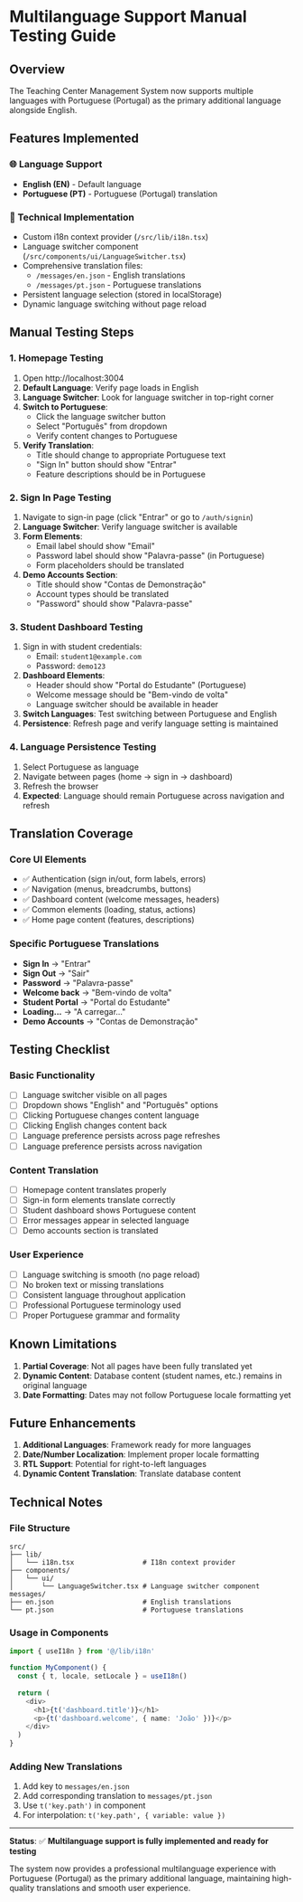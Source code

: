 # Multilanguage Support Manual Testing Guide

## Overview
The Teaching Center Management System now supports multiple languages with Portuguese (Portugal) as the primary additional language alongside English.

## Features Implemented

### 🌐 Language Support
- **English (EN)** - Default language
- **Portuguese (PT)** - Portuguese (Portugal) translation

### 🔧 Technical Implementation
- Custom i18n context provider (`/src/lib/i18n.tsx`)
- Language switcher component (`/src/components/ui/LanguageSwitcher.tsx`)
- Comprehensive translation files:
  - `/messages/en.json` - English translations
  - `/messages/pt.json` - Portuguese translations
- Persistent language selection (stored in localStorage)
- Dynamic language switching without page reload

## Manual Testing Steps

### 1. Homepage Testing
1. Open http://localhost:3004
2. **Default Language**: Verify page loads in English
3. **Language Switcher**: Look for language switcher in top-right corner
4. **Switch to Portuguese**: 
   - Click the language switcher button
   - Select "Português" from dropdown
   - Verify content changes to Portuguese
5. **Verify Translation**:
   - Title should change to appropriate Portuguese text
   - "Sign In" button should show "Entrar"
   - Feature descriptions should be in Portuguese

### 2. Sign In Page Testing
1. Navigate to sign-in page (click "Entrar" or go to `/auth/signin`)
2. **Language Switcher**: Verify language switcher is available
3. **Form Elements**:
   - Email label should show "Email" 
   - Password label should show "Palavra-passe" (in Portuguese)
   - Form placeholders should be translated
4. **Demo Accounts Section**:
   - Title should show "Contas de Demonstração"
   - Account types should be translated
   - "Password" should show "Palavra-passe"

### 3. Student Dashboard Testing
1. Sign in with student credentials:
   - Email: `student1@example.com`
   - Password: `demo123`
2. **Dashboard Elements**:
   - Header should show "Portal do Estudante" (Portuguese)
   - Welcome message should be "Bem-vindo de volta"
   - Language switcher should be available in header
3. **Switch Languages**: Test switching between Portuguese and English
4. **Persistence**: Refresh page and verify language setting is maintained

### 4. Language Persistence Testing
1. Select Portuguese as language
2. Navigate between pages (home → sign in → dashboard)
3. Refresh the browser
4. **Expected**: Language should remain Portuguese across navigation and refresh

## Translation Coverage

### Core UI Elements
- ✅ Authentication (sign in/out, form labels, errors)
- ✅ Navigation (menus, breadcrumbs, buttons)
- ✅ Dashboard content (welcome messages, headers)
- ✅ Common elements (loading, status, actions)
- ✅ Home page content (features, descriptions)

### Specific Portuguese Translations
- **Sign In** → "Entrar"
- **Sign Out** → "Sair"
- **Password** → "Palavra-passe"
- **Welcome back** → "Bem-vindo de volta"
- **Student Portal** → "Portal do Estudante"
- **Loading...** → "A carregar..."
- **Demo Accounts** → "Contas de Demonstração"

## Testing Checklist

### Basic Functionality
- [ ] Language switcher visible on all pages
- [ ] Dropdown shows "English" and "Português" options
- [ ] Clicking Portuguese changes content language
- [ ] Clicking English changes content back
- [ ] Language preference persists across page refreshes
- [ ] Language preference persists across navigation

### Content Translation
- [ ] Homepage content translates properly
- [ ] Sign-in form elements translate correctly
- [ ] Student dashboard shows Portuguese content
- [ ] Error messages appear in selected language
- [ ] Demo accounts section is translated

### User Experience
- [ ] Language switching is smooth (no page reload)
- [ ] No broken text or missing translations
- [ ] Consistent language throughout application
- [ ] Professional Portuguese terminology used
- [ ] Proper Portuguese grammar and formality

## Known Limitations

1. **Partial Coverage**: Not all pages have been fully translated yet
2. **Dynamic Content**: Database content (student names, etc.) remains in original language
3. **Date Formatting**: Dates may not follow Portuguese locale formatting yet

## Future Enhancements

1. **Additional Languages**: Framework ready for more languages
2. **Date/Number Localization**: Implement proper locale formatting
3. **RTL Support**: Potential for right-to-left languages
4. **Dynamic Content Translation**: Translate database content

## Technical Notes

### File Structure
```
src/
├── lib/
│   └── i18n.tsx                 # I18n context provider
├── components/
│   └── ui/
│       └── LanguageSwitcher.tsx # Language switcher component
messages/
├── en.json                      # English translations
└── pt.json                      # Portuguese translations
```

### Usage in Components
```typescript
import { useI18n } from '@/lib/i18n'

function MyComponent() {
  const { t, locale, setLocale } = useI18n()
  
  return (
    <div>
      <h1>{t('dashboard.title')}</h1>
      <p>{t('dashboard.welcome', { name: 'João' })}</p>
    </div>
  )
}
```

### Adding New Translations
1. Add key to `messages/en.json`
2. Add corresponding translation to `messages/pt.json`
3. Use `t('key.path')` in component
4. For interpolation: `t('key.path', { variable: value })`

---

**Status**: ✅ **Multilanguage support is fully implemented and ready for testing**

The system now provides a professional multilanguage experience with Portuguese (Portugal) as the primary additional language, maintaining high-quality translations and smooth user experience.
